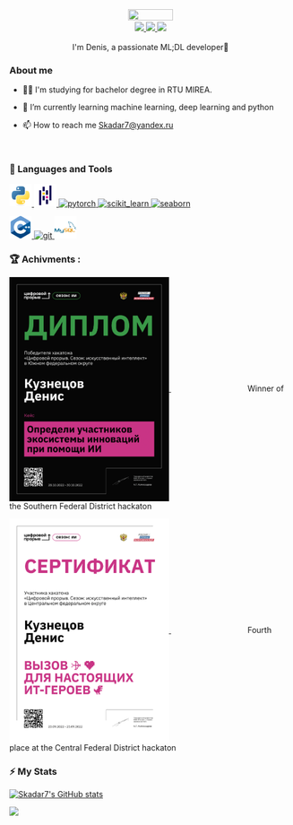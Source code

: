 <div id="header" align="center">
  <img src="https://i.giphy.com/media/yrhhmre5fN2PtRujfo/giphy.webp" width="40%" height="40%" />
</div>
<div id="badges" align="center">
  <a href="t.me/Skadar7">
    <img src="https://img.shields.io/badge/-Telegram-090909?style=for-the-badge&logo=telegram&logoColor=27A0D9"/>
  </a>
  <a href="https://vk.com/id176392577">
    <img src="https://img.shields.io/badge/-Vkontakte-090909?style=for-the-badge&logo=Vk&logoColor=4F7DB3"/>
  </a>                                                                                                                  
  <a href="https://www.kaggle.com/skadar7">
    <img src="https://img.shields.io/badge/-Kaggle-090909?style=for-the-badge&logo=Kaggle&logoColor=4F7DB3"/>
  </a>
</div>
<div align="center">
  <img src="https://komarev.com/ghpvc/?username=Skadar7&style=flat-square&color=blue" alt=""/>
</div>
<div align="center">I'm Denis, a passionate ML;DL developer🐼</div>  
  



### About me 
- 👨‍🎓 I'm studying for bachelor degree in RTU MIREA.  
  

- 🌱 I’m currently learning machine learning, deep learning and python  
  

- 📫 How to reach me Skadar7@yandex.ru  
  

<br/>  


### 🚀 Languages and Tools
<p align="left"> 
<a href="https://www.python.org" target="_blank" rel="noreferrer">
<img src="https://raw.githubusercontent.com/devicons/devicon/master/icons/python/python-original.svg" alt="python" width="40" height="40"/>
</a>
<a href="https://pandas.pydata.org/" target="_blank" rel="noreferrer">
<img src="https://raw.githubusercontent.com/devicons/devicon/2ae2a900d2f041da66e950e4d48052658d850630/icons/pandas/pandas-original.svg" alt="pandas" width="40" height="40"/>
</a>
<a href="https://pytorch.org/" target="_blank" rel="noreferrer">
<img src="https://www.vectorlogo.zone/logos/pytorch/pytorch-icon.svg" alt="pytorch" width="40" height="40"/>
</a>
<a href="https://scikit-learn.org/" target="_blank" rel="noreferrer">
<img src="https://upload.wikimedia.org/wikipedia/commons/0/05/Scikit_learn_logo_small.svg" alt="scikit_learn" width="40" height="40"/>
</a>
<a href="https://seaborn.pydata.org/" target="_blank" rel="noreferrer"> <img src="https://seaborn.pydata.org/_images/logo-mark-lightbg.svg" alt="seaborn" width="40" height="40"/> </a> </p>
<a href="https://www.w3schools.com/cpp/" target="_blank" rel="noreferrer"> 
<img src="https://raw.githubusercontent.com/devicons/devicon/master/icons/cplusplus/cplusplus-original.svg" alt="cplusplus" width="40" height="40"/>
</a>
<a href="https://git-scm.com/" target="_blank" rel="noreferrer">
<img src="https://www.vectorlogo.zone/logos/git-scm/git-scm-icon.svg" alt="git" width="40" height="40"/>
</a>
<a href="https://www.mysql.com/" target="_blank" rel="noreferrer">
<img src="https://raw.githubusercontent.com/devicons/devicon/master/icons/mysql/mysql-original-wordmark.svg" alt="mysql" width="40" height="40"/>
</a> 


### :trophy: Achivments :
<p align="left">
  <a href="https://hacks-ai.ru/hackathons/757129">
        <img align="center" height="400" src="https://github.com/Skadar7/Achievements/blob/master/hack/certificate.png">
  </a>
   &emsp; &emsp; &emsp; &emsp; &emsp; &emsp; &emsp; &ensp; Winner of the Southern Federal District hackaton
</p>

<p align="left">
  <a href="https://hacks-ai.ru/hackathons/757128">
        <img align="center" height="400" src="https://github.com/Skadar7/Achievements/blob/master/hack/certificate_4-1.png?raw=true">
  </a>
   &emsp; &emsp; &emsp; &emsp; &emsp; &emsp; &emsp; &ensp; Fourth place at the Central Federal District hackaton
</p>

### ⚡ My Stats
<a href="http://www.github.com/Skadar7"><img src="https://github-readme-stats.vercel.app/api?username=Skadar7&show_icons=true&hide=prs,issues,&count_private=true&title_color=0891b2&text_color=ffffff&icon_color=0891b2&bg_color=1c1917&hide_border=true&show_icons=true" alt="Skadar7's GitHub stats" /></a>

<a href="http://www.github.com/Skadar7"><img src="https://github-readme-streak-stats.herokuapp.com/?user=Skadar7&stroke=ffffff&background=1c1917&ring=0891b2&fire=0891b2&currStreakNum=ffffff&currStreakLabel=0891b2&sideNums=ffffff&sideLabels=ffffff&dates=ffffff&hide_border=true" /></a>
